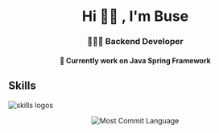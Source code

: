 <h1 align="center">  Hi 👋🏻 , I'm Buse </h1>

<h3 align="center"> 👩🏻‍💻 Backend Developer </h3> 
<h4 align="center"> 🍃 Currently work on Java Spring Framework </h4>

## Skills
<img src="https://skillicons.dev/icons?i=java,spring,c,cpp,html,css,js,react,py,firebase,mysql,docker,linux,git,github" alt="skills logos" /> <br>
<p align="center">
  
<img src="https://visitor-badge.laobi.icu/badge?page_id=busekeklik.busekeklik" alt="Most Commit Language" />
</p>




